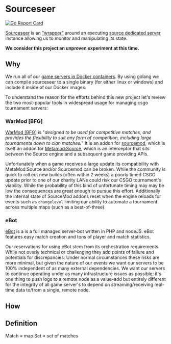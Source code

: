 # Sourceseer

[![Go Report Card](https://goreportcard.com/badge/github.com/LacledesLAN/sourceseer)](https://goreportcard.com/report/github.com/LacledesLAN/sourceseer)

[Sourceseer](https://github.com/LacledesLAN/sourceseer) is an ["wrapper"](https://en.wikipedia.org/wiki/Wrapper_library) around an executing [source dedicated server](https://developer.valvesoftware.com/wiki/Source_Dedicated_Server) instance allowing us to monitor and manipulating its state.

**We consider this project an unproven experiment at this time.**

## Why

We run all of our [game servers in Docker containers](https://github.com/LacledesLAN/README.1ST/blob/master/GameServers/DockerAndGameServers.md). By using golang we can compile sourceseer to a single binary (for either linux or windows) and include it inside of our Docker images.

To understand the reason for the efforts behind this new project let's review the two most-popular tools in widespread usage for managing csgo tournament servers:

### WarMod [BFG]

[WarMod [BFG]](https://forums.alliedmods.net/showthread.php?t=225474) is "*designed to be used for competitive matches, and provides the flexibility to suit any form of competition, including large tournaments down to clan matches.*"  It is an addon for [sourcemod](https://www.sourcemod.net/), which is itself an addon for [Metamod:Source](https://wiki.alliedmods.net/Metamod:Source), which is an interceptor that sits between the Source engine and a subsequent game providing APIs.

Unfortunately when a game receives a large update its compatibility with MetaMod:Source and/or Sourcemod can be broken. While the community is quick to roll out new builds (often within 2 weeks) a poorly timed CSGO update prior to one of our charity LANs could risk our CSGO tournament's viability. While the probability of this kind of unfortunate timing may may be low the consequences are great enough to pursue this effort.  Additionally the internal state of SourceMod addons reset when the engine reloads for events such as `changelevel` limiting our ability to automate a tournament across multiple maps (such as a best-of-three).

### eBot

[eBot](https://github.com/deStrO/eBot-CSGO) is a is a full managed server-bot written in PHP and nodeJS. eBot features easy match creation and tons of player and match statistics.

Our reservations for using eBot stem from its orchestration requirements. While not overly technical or challenging they add points of failure and potentials for discrepancies. Under normal circumstances these risks are more minimal, but given the nature of our events we want our servers to be 100% independent of as many external dependencies. We want our servers to continue operating under as many infrastructure issues as possible; it's one thing to push logs to a remote node as a value-add but entirely different for the integrity of all game server's to depend on streaming/receiving real-time data to/from a single, remote node.

## How

## Definition

Match = map
Set = set of matches
